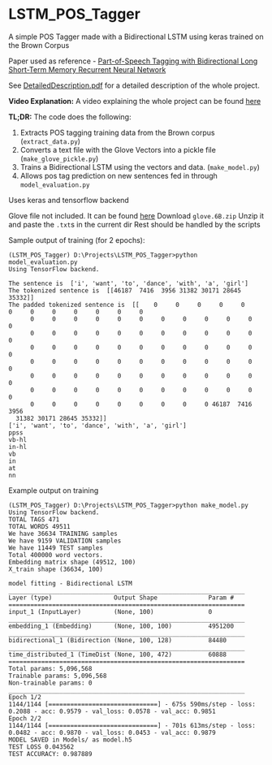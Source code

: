 # LSTM_POS_Tagger
A simple POS Tagger made with a Bidirectional LSTM using keras trained on the Brown Corpus

Paper used as reference - [Part-of-Speech Tagging with Bidirectional Long Short-Term Memory Recurrent Neural Network](https://arxiv.org/pdf/1510.06168.pdf)

See [DetailedDescription.pdf](https://github.com/aneesh-joshi/LSTM_POS_Tagger/blob/master/DetailedDescription.pdf) for a detailed description of the whole project.


**Video Explanation:**
A video explaining the whole project can be found [here](https://drive.google.com/open?id=0B5-t3yDeHRzKVEZ4VUMwSWtwbDA)

**TL;DR:**
The code does the following:

1. Extracts POS tagging training data from the Brown corpus (`extract_data.py`)
2. Converts a text file with the Glove Vectors into a pickle file (`make_glove_pickle.py`)
3. Trains a Bidirectional LSTM using the vectors and data. (`make_model.py`)
4. Allows pos tag prediction on new sentences fed in through `model_evaluation.py`

Uses keras and tensorflow backend

Glove file not included. It can be found [here](https://nlp.stanford.edu/projects/glove/)
Download `glove.6B.zip`
Unzip it and paste the `.txt`s in the current dir
Rest should be handled by the scripts

Sample output of training (for 2 epochs):
```
(LSTM_POS_Tagger) D:\Projects\LSTM_POS_Tagger>python model_evaluation.py
Using TensorFlow backend.

The sentence is  ['i', 'want', 'to', 'dance', 'with', 'a', 'girl']
The tokenized sentence is  [[46187  7416  3956 31382 30171 28645 35332]]
The padded tokenized sentence is  [[    0     0     0     0     0     0     0     0     0     0     0     0
      0     0     0     0     0     0     0     0     0     0     0     0
      0     0     0     0     0     0     0     0     0     0     0     0
      0     0     0     0     0     0     0     0     0     0     0     0
      0     0     0     0     0     0     0     0     0     0     0     0
      0     0     0     0     0     0     0     0     0     0     0     0
      0     0     0     0     0     0     0     0     0     0     0     0
      0     0     0     0     0     0     0     0     0 46187  7416  3956
  31382 30171 28645 35332]]
['i', 'want', 'to', 'dance', 'with', 'a', 'girl']
ppss
vb-hl
in-hl
vb
in
at
nn
```


Example output on training
```
(LSTM_POS_Tagger) D:\Projects\LSTM_POS_Tagger>python make_model.py
Using TensorFlow backend.
TOTAL TAGS 471
TOTAL WORDS 49511
We have 36634 TRAINING samples
We have 9159 VALIDATION samples
We have 11449 TEST samples
Total 400000 word vectors.
Embedding matrix shape (49512, 100)
X_train shape (36634, 100)

model fitting - Bidirectional LSTM
_________________________________________________________________
Layer (type)                 Output Shape              Param #
=================================================================
input_1 (InputLayer)         (None, 100)               0
_________________________________________________________________
embedding_1 (Embedding)      (None, 100, 100)          4951200
_________________________________________________________________
bidirectional_1 (Bidirection (None, 100, 128)          84480
_________________________________________________________________
time_distributed_1 (TimeDist (None, 100, 472)          60888
=================================================================
Total params: 5,096,568
Trainable params: 5,096,568
Non-trainable params: 0
_________________________________________________________________
Epoch 1/2
1144/1144 [==============================] - 675s 590ms/step - loss: 0.2088 - acc: 0.9579 - val_loss: 0.0578 - val_acc: 0.9851
Epoch 2/2
1144/1144 [==============================] - 701s 613ms/step - loss: 0.0482 - acc: 0.9870 - val_loss: 0.0453 - val_acc: 0.9879
MODEL SAVED in Models/ as model.h5
TEST LOSS 0.043562
TEST ACCURACY: 0.987889
```
